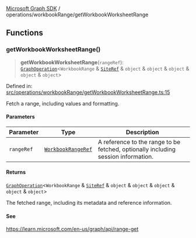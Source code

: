 [Microsoft Graph SDK](../../README.md) / operations/workbookRange/getWorkbookWorksheetRange

## Functions

### getWorkbookWorksheetRange()

> **getWorkbookWorksheetRange**(`rangeRef`): [`GraphOperation`](../../GraphOperation.md#graphoperation)\<`WorkbookRange` & [`SiteRef`](../../SiteRef.md#siteref) & `object` & `object` & `object` & `object` & `object`\>

Defined in: [src/operations/workbookRange/getWorkbookWorksheetRange.ts:15](https://github.com/Future-Secure-AI/microsoft-graph/blob/main/src/operations/workbookRange/getWorkbookWorksheetRange.ts#L15)

Fetch a range, including values and formatting.

#### Parameters

| Parameter | Type | Description |
| ------ | ------ | ------ |
| `rangeRef` | [`WorkbookRangeRef`](../../WorkbookRangeRef.md#workbookrangeref) | A reference to the range to be fetched, optionally including session information. |

#### Returns

[`GraphOperation`](../../GraphOperation.md#graphoperation)\<`WorkbookRange` & [`SiteRef`](../../SiteRef.md#siteref) & `object` & `object` & `object` & `object` & `object`\>

The fetched range, including its metadata and reference information.

#### See

https://learn.microsoft.com/en-us/graph/api/range-get
